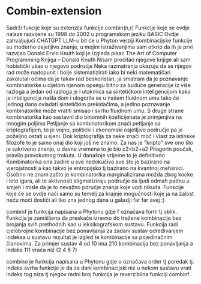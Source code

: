 # Combin-extension
Sadrži fukcije koje su extenzija funkcije combin(n,r)
Funkcije koje se ovdje nalaze razvijene su 1998 do 2002 u programskom jeziku BASIC
Ovdje zahvaljujući CHATGPT LLM-u bit će u Phyton verziji
Kombinacijske funkcije su moderno osjetljivo znanje, u mojim istraživanjima
sam otkrio da ih je prvi razvijao Donald Ervin Knuth koji je izgleda pisac
The Art of Computer Programming
Knjiga – Donald Knuth
Nisam proćitao njegove knjige ali sam hobistićki ušao u njegovo podrućje
Neka razmatranja ukazuju da se njegov rad može nadopunit i bolje sistematizirati
iako bi neki matematičari zakolutali oćima da je takav rad beskoristan, ja smatram da je poznavanje kombinatorike
u cijelom njenom opsegu bitno za buduće generacije iz više razloga a jedan od razloga je i utakmica sa sintetičkom inteligencijom
kako je inteligencija našla dom i ulogorila se u našem fluidnom umu tako če jednog dana ovladati sintetičkim prekidačima, a jedino poznavanje 
kombinatorike može vratiti smisao i svrhu fluidnom umu.
S druge strane kombinatorika kao sastavni dio binomnih koeficijenata je primjenjiva na mnogim poljima
Petljanje sa kombinatorikom znaći petljanje sa kriptografijom, to je vojno, politićki i ekonomski osjetljivo područje
pa je poželjno ostati u sjeni. Dok kriptografija za neke znaći moć i vlast za istinske filozofe to je samo onaj dio
koji još ne znamo. Za nas je "kripto" sve ono što je sakriveno znanje, u davna vremena to je bio c2=b2+a2 Pitagorin
poućak, pravilo pravokutnog trokuta. U današnje vrijeme to je definitivno Kombinatorika ona zadire u sve nedokučivo
sve što je bazirano na vjerojatnosti a kao takvo je entropijsko tj bazirano na kvantnoj mehanici.
Osobno ne znam zašto je kombinatorika marginalizirana možda zbog kocke i loto igara, ali te aktivnosti stigmatiziraju
područje da ljudi odmah padnu u smjeh i misle da je to nevažno pdrućje znanja koje vodi nikuda.
Funkcije koje će se ovdje naći samo su temelj za krajnje mogućnosti koje ja na žalost neću moći dostići
ali tko zna jednog dana u galaxiji far far avej :)

combinf je funkcija napisana u Phytonu gdje f označava form tj oblik.
Funkcija je zamišljena da preskače izravno do tražene kombinacije bez brojanja svih prethodnih kao u leksikografskom sustavu.
Funkcija radi cjelobrojne kombinacije bez ponavljanja za zadani sustav određivanjem indeksa u sustavu rezultat je izgled te kombinacije sa pojedinačnim članovima. Za primjer sustav 4 od 10 ima 210 kombinacija bez ponavljanja a indeks 111 vraća niz (2 4 6 7) 

combino je funkcija napisana u Phytonu gdje o označava order tj poredak tj. indeks
svrha funkcije je da za dani kombinacijski niz u nekom sustavu vrati indeks tog niza tj njegov redni broj
funkcija je reverzibilna funkciji combinf


